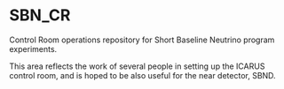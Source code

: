 # SBN_CR
 Control Room operations repository for Short Baseline Neutrino program experiments.

 This area reflects the work of several people in setting up the ICARUS control room, and is hoped to be also useful for the near detector, SBND.
